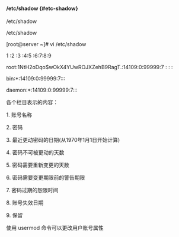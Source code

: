 #### /etc/shadow {#etc-shadow}

/etc/shadow

/etc/shadow

[root@server ~]# vi /etc/shadow

1    :2                                                                             :3        :4:5    :6:7:8:9

root:$1$NtH2oDqo$wOkX4YUwROJXZehB9RagT.:14109:0:99999:7  :  : :

bin:*:14109:0:99999:7:::

daemon:*:14109:0:99999:7:::

各个栏目表示的内容：

1\. 账号名称

2\. 密码

3\. 最近更动密码的日期(从1970年1月1日开始计算)

4\. 密码不可被更动的天数

5\. 密码需要重新变更的天数

6\. 密码需要变更期限前的警告期限

7\. 密码过期的恕限时间

8\. 账号失效日期

9\. 保留

使用 usermod  命令可以更改用户账号属性